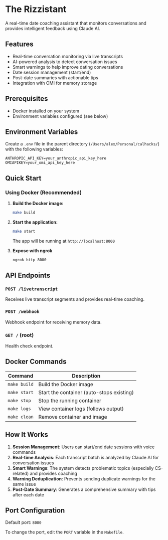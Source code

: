 # The Rizzistant

A real-time date coaching assistant that monitors conversations and provides intelligent feedback using Claude AI.

## Features

- Real-time conversation monitoring via live transcripts
- AI-powered analysis to detect conversation issues
- Smart warnings to help improve dating conversations
- Date session management (start/end)
- Post-date summaries with actionable tips
- Integration with OMI for memory storage

## Prerequisites

- Docker installed on your system
- Environment variables configured (see below)

## Environment Variables

Create a `.env` file in the parent directory (`/Users/alex/Personal/calhacks/`) with the following variables:

```
ANTHROPIC_API_KEY=your_anthropic_api_key_here
OMIAPIKEY=your_omi_api_key_here
```

## Quick Start

### Using Docker (Recommended)

1. **Build the Docker image:**
   ```bash
   make build
   ```

2. **Start the application:**
   ```bash
   make start
   ```
   The app will be running at `http://localhost:8000`

3. **Expose with ngrok**
   ```bash
   ngrok http 8000
   ```

## API Endpoints

### `POST /livetranscript`

Receives live transcript segments and provides real-time coaching.

### `POST /webhook`

Webhook endpoint for receiving memory data.

### `GET /` (root)

Health check endpoint.

## Docker Commands

| Command | Description |
|---------|-------------|
| `make build` | Build the Docker image |
| `make start` | Start the container (auto-stops existing) |
| `make stop` | Stop the running container |
| `make logs` | View container logs (follows output) |
| `make clean` | Remove container and image |

## How It Works

1. **Session Management**: Users can start/end date sessions with voice commands
2. **Real-time Analysis**: Each transcript batch is analyzed by Claude AI for conversation issues
3. **Smart Warnings**: The system detects problematic topics (especially CS-related) and provides coaching
4. **Warning Deduplication**: Prevents sending duplicate warnings for the same issue
5. **Post-Date Summary**: Generates a comprehensive summary with tips after each date

## Port Configuration

Default port: `8000`

To change the port, edit the `PORT` variable in the `Makefile`.
